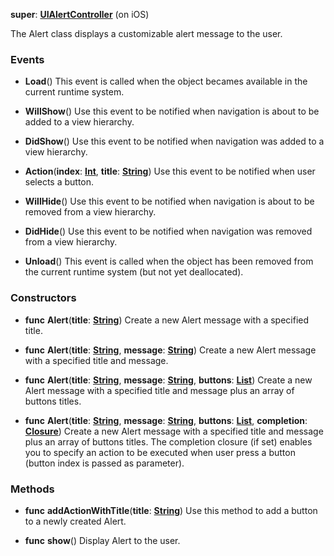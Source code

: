 **super**: **[UIAlertController](UIAlertController.md)** (on iOS)

The Alert class displays a customizable alert message to the user.

### Events

* **Load**()
This event is called when the object becames available in the current runtime system.

* **WillShow**()
Use this event to be notified when navigation is about to be added to a view hierarchy.

* **DidShow**()
Use this event to be notified when navigation was added to a view hierarchy.

* **Action**(**index**: **[Int](../gravity/int.md)**, **title**: **[String](../gravity/string.md)**)
Use this event to be notified when user selects a button.

* **WillHide**()
Use this event to be notified when navigation is about to be removed from a view hierarchy.

* **DidHide**()
Use this event to be notified when navigation was removed from a view hierarchy.

* **Unload**()
This event is called when the object has been removed from the current runtime system (but not yet deallocated).



### Constructors

* **func** **Alert**(**title**: **[String](../gravity/string.md)**)
Create a new Alert message with a specified title.

* **func** **Alert**(**title**: **[String](../gravity/string.md)**, **message**: **[String](../gravity/string.md)**)
Create a new Alert message with a specified title and message.

* **func** **Alert**(**title**: **[String](../gravity/string.md)**, **message**: **[String](../gravity/string.md)**, **buttons**: **[List](../gravity/list.md)**)
Create a new Alert message with a specified title and message plus an array of buttons titles.

* **func** **Alert**(**title**: **[String](../gravity/string.md)**, **message**: **[String](../gravity/string.md)**, **buttons**: **[List](../gravity/list.md)**, **completion**: **<a href="../gravity/closure.html" data-toggle="popover" data-trigger="hover" title="completion (index: Int, title: String)" data-content="The completion closure, if set, is executed when the open action completes. Button index and title are passed as parameters.">Closure</a>**)
Create a new Alert message with a specified title and message plus an array of buttons titles. The completion closure (if set) enables you to specify an action to be executed when user press a button (button index is passed as parameter).



### Methods

* **func** **addActionWithTitle**(**title**: **[String](../gravity/string.md)**)
Use this method to add a button to a newly created Alert.

* **func** **show**()
Display Alert to the user.





